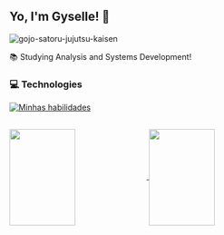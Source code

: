 ## Yo, I'm Gyselle! 👋
![gojo-satoru-jujutsu-kaisen](https://github.com/gyselle-marques/gyselle-marques/assets/119114313/52146d86-d053-47d5-b2fa-0467844af6f8)

:books:	Studying Analysis and Systems Development!


### :computer: Technologies
[![Minhas habilidades](https://skills.thijs.gg/icons?i=html,css,js,c) ](https://skills.thijs.gg)
##

<a href="https://github.com/gyselle-marques/github-readme-stats">
  <img height=170em width=48% align="center" src="https://github-readme-stats.vercel.app/api?username=gyselle-marques&show_icons=true&theme=tokyonight" />
</a>
<a href="https://github.com/gyselle-marques/convoychat">
  <img height=170em width=48% align="center" src="https://github-readme-stats.vercel.app/api/top-langs?username=gyselle-marques&layout=compact&theme=tokyonight&langs_count=8&card_width=48%" />
</a>

<!--

// & Tools

**gyselle-marques/gyselle-marques** is a ✨ _special_ ✨ repository because its `README.md` (this file) appears on your GitHub profile.

Here are some ideas to get you started:

- 🔭 I’m currently working on ...
- 🌱 I’m currently learning ...
- 👯 I’m looking to collaborate on ...
- 🤔 I’m looking for help with ...
- 💬 Ask me about ...
- 📫 How to reach me: ...
- 😄 Pronouns: ...
- ⚡ Fun fact: ...
-->
